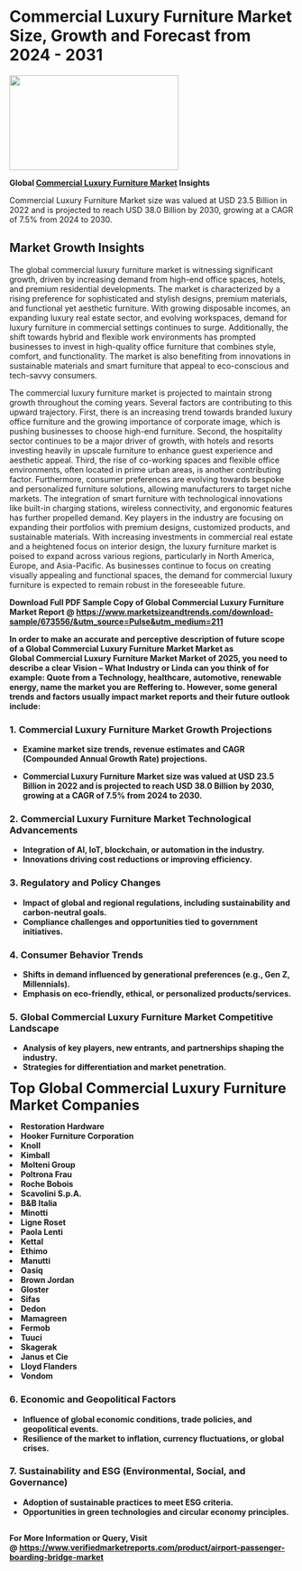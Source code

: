 <H1>Commercial Luxury Furniture Market Size, Growth and Forecast from 2024 - 2031</H1><img class="aligncenter size-medium wp-image-584254" src="https://thirdeyenews.in/wp-content/uploads/2024/09/Global-Market-Research-300x168.jpeg" alt="" width="300" height="168" /><p><strong>Global&nbsp;<a href="https://www.marketsizeandtrends.com/download-sample/673556/&amp;utm_source=Pulse&amp;utm_medium=211">Commercial Luxury Furniture Market</a> Insights</strong></p><p>Commercial Luxury Furniture Market size was valued at USD 23.5 Billion in 2022 and is projected to reach USD 38.0 Billion by 2030, growing at a CAGR of 7.5% from 2024 to 2030.</p><p><h2>Market Growth Insights</h2> <p>The global commercial luxury furniture market is witnessing significant growth, driven by increasing demand from high-end office spaces, hotels, and premium residential developments. The market is characterized by a rising preference for sophisticated and stylish designs, premium materials, and functional yet aesthetic furniture. With growing disposable incomes, an expanding luxury real estate sector, and evolving workspaces, demand for luxury furniture in commercial settings continues to surge. Additionally, the shift towards hybrid and flexible work environments has prompted businesses to invest in high-quality office furniture that combines style, comfort, and functionality. The market is also benefiting from innovations in sustainable materials and smart furniture that appeal to eco-conscious and tech-savvy consumers.</p> <p><strong></strong></p> <p>The commercial luxury furniture market is projected to maintain strong growth throughout the coming years. Several factors are contributing to this upward trajectory. First, there is an increasing trend towards branded luxury office furniture and the growing importance of corporate image, which is pushing businesses to choose high-end furniture. Second, the hospitality sector continues to be a major driver of growth, with hotels and resorts investing heavily in upscale furniture to enhance guest experience and aesthetic appeal. Third, the rise of co-working spaces and flexible office environments, often located in prime urban areas, is another contributing factor. Furthermore, consumer preferences are evolving towards bespoke and personalized furniture solutions, allowing manufacturers to target niche markets. The integration of smart furniture with technological innovations like built-in charging stations, wireless connectivity, and ergonomic features has further propelled demand. Key players in the industry are focusing on expanding their portfolios with premium designs, customized products, and sustainable materials. With increasing investments in commercial real estate and a heightened focus on interior design, the luxury furniture market is poised to expand across various regions, particularly in North America, Europe, and Asia-Pacific. As businesses continue to focus on creating visually appealing and functional spaces, the demand for commercial luxury furniture is expected to remain robust in the foreseeable future.</p> <p><strong></p><p><span class=""><strong>Download Full PDF Sample Copy of Global Commercial Luxury Furniture Market Report</strong> @ <a href="https://www.marketsizeandtrends.com/download-sample/673556/&amp;utm_source=Pulse&amp;utm_medium=211" target="_blank">https://www.marketsizeandtrends.com/download-sample/673556/&amp;utm_source=Pulse&amp;utm_medium=211</a></span></p><p>In order to make an accurate and perceptive description of future scope of a Global&nbsp;Commercial Luxury Furniture Market Market as Global&nbsp;Commercial Luxury Furniture Market Market of 2025, you need to describe a clear Vision &ndash; What Industry or Linda can you think of for example: Quote from a Technology, healthcare, automotive, renewable energy, name the market you are Reffering to. However, some general trends and factors usually impact market reports and their future outlook include:</p><h3>1.&nbsp;<strong>Commercial Luxury Furniture Market Growth Projections</strong></h3><ul><li>Examine market size trends, revenue estimates and CAGR (Compounded Annual Growth Rate) projections.</li><li><p>Commercial Luxury Furniture Market size was valued at USD 23.5 Billion in 2022 and is projected to reach USD 38.0 Billion by 2030, growing at a CAGR of 7.5% from 2024 to 2030.</p></li></ul><h3>2.&nbsp;<strong>Commercial Luxury Furniture Market Technological Advancements</strong></h3><ul><li>Integration of AI, IoT, blockchain, or automation in the industry.</li><li>Innovations driving cost reductions or improving efficiency.</li></ul><h3>3.&nbsp;<strong>Regulatory and Policy Changes</strong></h3><ul><li>Impact of global and regional regulations, including sustainability and carbon-neutral goals.</li><li>Compliance challenges and opportunities tied to government initiatives.</li></ul><h3>4.&nbsp;<strong>Consumer Behavior Trends</strong></h3><ul><li>Shifts in demand influenced by generational preferences (e.g., Gen Z, Millennials).</li><li>Emphasis on eco-friendly, ethical, or personalized products/services.</li></ul><h3>5.&nbsp;<strong>Global Commercial Luxury Furniture Market Competitive Landscape</strong></h3><ul><li>Analysis of key players, new entrants, and partnerships shaping the industry.</li><li>Strategies for differentiation and market penetration.</li></ul><p data-pm-slice="1 1 []"><span style="color: inherit; font-family: inherit; font-size: 25px;">Top Global Commercial Luxury Furniture Market Companies</span></p><div class="" data-test-id=""><p><li>Restoration Hardware</li><li> Hooker Furniture Corporation</li><li> Knoll</li><li> Kimball</li><li> Molteni Group</li><li> Poltrona Frau</li><li> Roche Bobois</li><li> Scavolini S.p.A.</li><li> B&B Italia</li><li> Minotti</li><li> Ligne Roset</li><li> Paola Lenti</li><li> Kettal</li><li> Ethimo</li><li> Manutti</li><li> Oasiq</li><li> Brown Jordan</li><li> Gloster</li><li> Sifas</li><li> Dedon</li><li> Mamagreen</li><li> Fermob</li><li> Tuuci</li><li> Skagerak</li><li> Janus et Cie</li><li> Lloyd Flanders</li><li> Vondom</li></p></div><h3>6.&nbsp;<strong>Economic and Geopolitical Factors</strong></h3><ul><li>Influence of global economic conditions, trade policies, and geopolitical events.</li><li>Resilience of the market to inflation, currency fluctuations, or global crises.</li></ul><h3>7.&nbsp;<strong>Sustainability and ESG (Environmental, Social, and Governance)</strong></h3><ul><li>Adoption of sustainable practices to meet ESG criteria.</li><li>Opportunities in green technologies and circular economy principles.</li></ul><h2><strong style="font-size: 14px;">For More Information or Query, Visit @&nbsp;</strong><a style="background-color: #ffffff; font-size: 14px;" href="https://www.marketsizeandtrends.com/report/commercial-luxury-furniture-market/" target="_blank">https://www.verifiedmarketreports.com/product/airport-passenger-boarding-bridge-market</a></h2>
